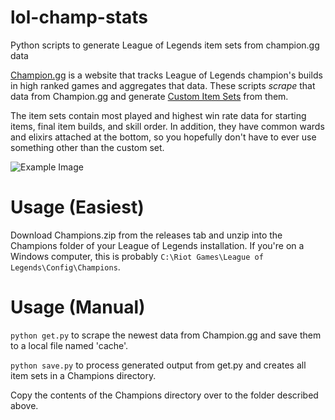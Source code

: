 # lol-champ-stats
Python scripts to generate League of Legends item sets from champion.gg data

[Champion.gg](http://champion.gg/) is a website that tracks League of Legends champion's builds in high ranked games and aggregates that data.
These scripts *scrape* that data from Champion.gg and generate [Custom Item Sets](http://na.leagueoflegends.com/en/news/game-updates/game-updates/customize-your-build-client-item-sets) from them.

The item sets contain most played and highest win rate data for starting items, final item builds, and skill order.
In addition, they have common wards and elixirs attached at the bottom, so you hopefully don't have to ever use something other than the custom set.

![Example Image](http://i.imgur.com/ITidkEA.jpg)

# Usage (Easiest)

Download Champions.zip from the releases tab and unzip into the Champions folder of your League of Legends installation. If you're on a Windows computer, this is probably `C:\Riot Games\League of Legends\Config\Champions`. 

# Usage (Manual)

`python get.py` to scrape the newest data from Champion.gg and save them to a local file named 'cache'.

`python save.py` to process generated output from get.py and creates all item sets in a Champions directory.

Copy the contents of the Champions directory over to the folder described above.
